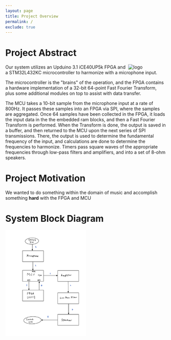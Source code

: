 ```yaml
---
layout: page
title: Project Overview
permalink: /
exclude: true
---
```


# Project Abstract


<div style="text-align: left">
  <img align="right" src="./assets/img/Logo.png" alt="logo" width="120" />

  Our system utilizes an Upduino 3.1 iCE40UP5k FPGA and a STM32L432KC microcontroller to harmonize with a microphone input.

  The microcontroller is the "brains" of the operation, and the FPGA contains a hardware implementation of a 32-bit 64-point Fast Fourier Transform, plus some additional modules on top to assist with data transfer.

  The MCU takes a 10-bit sample from the microphone input at a rate of 800Hz. It passes these samples into an FPGA via SPI, where the samples are aggregated. Once 64 samples have been collected in the FPGA, it loads the input data in the the embedded ram blocks, and then a Fast Fourier Transform is performed. When the Transform is done, the output is saved in a buffer, and then returned to the MCU upon the next series of SPI transmissions. There, the output is used to determine the fundamental frequency of the input, and calculations are done to determine the frequencies to harmonize. Timers pass square waves of the appropriate frequencies through low-pass filters and amplifiers, and into a set of 8-ohm speakers.
</div>

# Project Motivation

We wanted to do something within the domain of music and accomplish something **hard** with the FPGA and MCU

# System Block Diagram
<img src="./assets/img/blockdiagram.png" alt="schematic" width="50%" />
